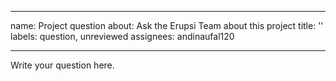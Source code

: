 ***

name: Project question
about: Ask the Erupsi Team about this project
title: ''
labels: question, unreviewed
assignees: andinaufal120

***

Write your question here.
